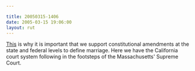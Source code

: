 ```yaml
---

title: 20050315-1406
date: 2005-03-15 19:06:00
layout: rut
---
```


<p> <a href="http://news.findlaw.com/ap/o/51//03-14-2005/4d39000379f59549.html">This</a>
is why it is important that we support constitutional amendments
at the state and federal levels to define marriage.  Here we have
the California court system following in the footsteps of the
Massachusetts' Supreme Court.</p>

